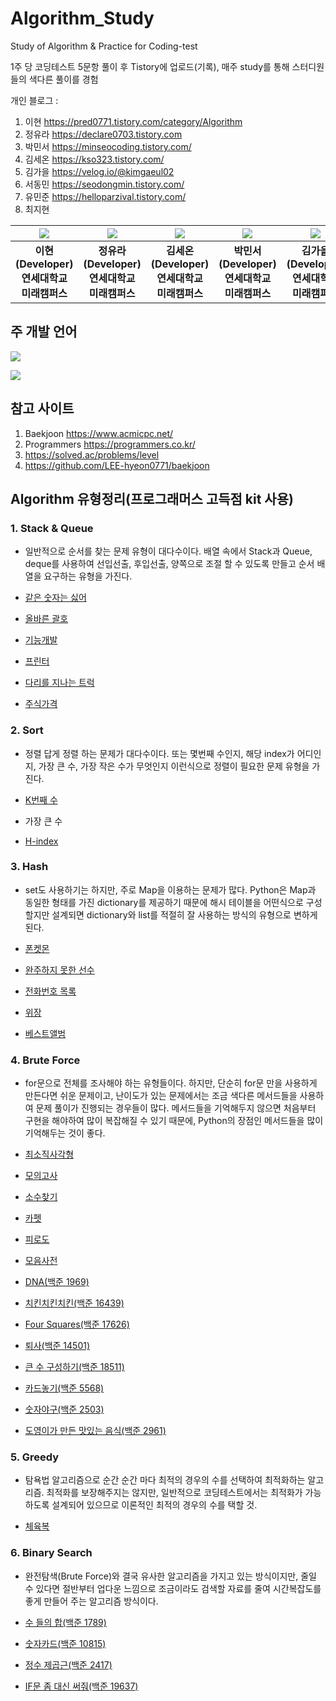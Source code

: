 # Algorithm_Study
Study of Algorithm & Practice for Coding-test

1주 당 코딩테스트 5문항 풀이 후 Tistory에 업로드(기록), 매주 study를 통해 스터디원들의 색다른 풀이를 경험

개인 블로그 : 
1. 이현 https://pred0771.tistory.com/category/Algorithm
2. 정유라 https://declare0703.tistory.com  
3. 박민서 https://minseocoding.tistory.com/
4. 김세온 https://kso323.tistory.com/
5. 김가을 https://velog.io/@kimgaeul02
6. 서동민 https://seodongmin.tistory.com/
7. 유민준 https://helloparzival.tistory.com/ 
8. 최지현


| ![](https://github.com/LEE-Hyeon0771.png) | ![](https://github.com/yura0703.png) | ![](https://github.com/KSO012.png) | ![](https://github.com/2021247011parkminseo.png) | ![](https://github.com/kimgaeul02.png) | ![](https://github.com/GeekDM.png) | ![]( https://github.com/joon56.png) |
| :--------------------------------------: | :--------------------------------------: | :--------------------------------------: | :-----------------------------------: | :------------------------------------: |  :------------------------------------: |  :------------------------------------: |
|             **이현<br>(Developer)<br>연세대학교 미래캠퍼스**              |             **정유라<br>(Developer)<br>연세대학교 미래캠퍼스**              |             **김세온<br>(Developer)<br>연세대학교 미래캠퍼스**              |            **박민서<br>(Developer)<br>연세대학교 미래캠퍼스**            |            **김가을<br>(Developer)<br>연세대학교 미래캠퍼스**             |             **서동민<br>(Developer)<br>연세대학교 미래캠퍼스**        |             **유민준<br>(Developer)<br>연세대학교 미래캠퍼스**            |       

## 주 개발 언어
<img src = https://camo.githubusercontent.com/372dfe5550512c1b2e7e3649ea92a5cbadeec44a51c3b2bf822fe2a7a22c13d7/68747470733a2f2f696d672e736869656c64732e696f2f62616467652f4a6176612d3030373339363f7374796c653d666c61742d737175617265266c6f676f3d4a617661266c6f676f436f6c6f723d7768697465>

<img src = 
https://camo.githubusercontent.com/dd7559df3804c36eeeb5da15bb3445ea66682b8ffc736e2dc737e1975056cbf4/68747470733a2f2f696d672e736869656c64732e696f2f62616467652f507974686f6e2d3337363641423f7374796c653d666c61742d737175617265266c6f676f3d507974686f6e266c6f676f436f6c6f723d7768697465>

## 참고 사이트
1. Baekjoon <https://www.acmicpc.net/>
2. Programmers <https://programmers.co.kr/>
3. https://solved.ac/problems/level
4. https://github.com/LEE-hyeon0771/baekjoon



## Algorithm 유형정리(프로그래머스 고득점 kit 사용)
### 1. Stack & Queue
- 일반적으로 순서를 찾는 문제 유형이 대다수이다. 배열 속에서 Stack과 Queue, deque를 사용하여 선입선출, 후입선출, 양쪽으로 조절 할 수 있도록 만들고 순서 배열을 요구하는 유형을 가진다.

- [같은 숫자는 싫어](https://pred0771.tistory.com/96)
- [올바른 괄호](https://pred0771.tistory.com/97)
- [기능개발](https://pred0771.tistory.com/98)
- [프린터](https://pred0771.tistory.com/99)
- [다리를 지나는 트럭](https://pred0771.tistory.com/101)
- [주식가격](https://pred0771.tistory.com/102)

### 2. Sort
- 정렬 답게 정렬 하는 문제가 대다수이다. 또는 몇번째 수인지, 해당 index가 어디인지, 가장 큰 수, 가장 작은 수가 무엇인지 이런식으로 정렬이 필요한 문제 유형을 가진다.

- [K번째 수](https://pred0771.tistory.com/109)
- 가장 큰 수 
- [H-index](https://pred0771.tistory.com/108)

### 3. Hash
- set도 사용하기는 하지만, 주로 Map을 이용하는 문제가 많다. Python은 Map과 동일한 형태를 가진 dictionary를 제공하기 때문에 해시 테이블을 어떤식으로 구성할지만 설계되면 dictionary와 list를 적절히 잘 사용하는 방식의 유형으로 변하게 된다.

- [폰켓몬](https://pred0771.tistory.com/117)
- [완주하지 못한 선수](https://pred0771.tistory.com/118)
- [전화번호 목록](https://pred0771.tistory.com/120)
- [위장](https://pred0771.tistory.com/121)
- [베스트앨범](https://pred0771.tistory.com/123)

### 4. Brute Force
- for문으로 전체를 조사해야 하는 유형들이다. 하지만, 단순히 for문 만을 사용하게 만든다면 쉬운 문제이고, 난이도가 있는 문제에서는 조금 색다른 메서드들을 사용하여 문제 풀이가 진행되는 경우들이 많다. 메서드들을 기억해두지 않으면 처음부터 구현을 해야하여 많이 복잡해질 수 있기 때문에, Python의 장점인 메서드들을 많이 기억해두는 것이 좋다. 

- [최소직사각형](https://pred0771.tistory.com/125)
- [모의고사](https://pred0771.tistory.com/126)
- [소수찾기](https://pred0771.tistory.com/127)
- [카펫](https://pred0771.tistory.com/129)
- [피로도](https://pred0771.tistory.com/128)
- [모음사전](https://pred0771.tistory.com/131)
- [DNA(백준 1969)](https://pred0771.tistory.com/146)
- [치킨치킨치킨(백준 16439)](https://pred0771.tistory.com/147)
- [Four Squares(백준 17626)](https://pred0771.tistory.com/148)
- [퇴사(백준 14501)](https://pred0771.tistory.com/149)
- [큰 수 구성하기(백준 18511)](https://pred0771.tistory.com/151)
- [카드놓기(백준 5568)](https://pred0771.tistory.com/152)
- [숫자야구(백준 2503)](https://pred0771.tistory.com/153)
- [도영이가 만든 맛있는 음식(백준 2961)](https://pred0771.tistory.com/155)

### 5. Greedy
- 탐욕법 알고리즘으로 순간 순간 마다 최적의 경우의 수를 선택하여 최적화하는 알고리즘. 최적화를 보장해주지는 않지만, 일반적으로 코딩테스트에서는 최적화가 가능하도록 설계되어 있으므로 이론적인 최적의 경우의 수를 택할 것.

- [체육복](https://pred0771.tistory.com/135)

### 6. Binary Search
- 완전탐색(Brute Force)와 결국 유사한 알고리즘을 가지고 있는 방식이지만, 줄일 수 있다면 절반부터 업다운 느낌으로 조금이라도 검색할 자료를 줄여 시간복잡도를 좋게 만들어 주는 알고리즘 방식이다.

- [수 들의 합(백준 1789)](https://pred0771.tistory.com/156)
- [숫자카드(백준 10815)](https://pred0771.tistory.com/157)
- [정수 제곱근(백준 2417)](https://pred0771.tistory.com/158)
- [IF문 좀 대신 써줘(백준 19637)](https://pred0771.tistory.com/159)
